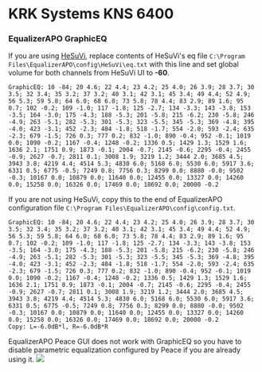 # KRK Systems KNS 6400
### EqualizerAPO GraphicEQ
If you are using [HeSuVi](https://sourceforge.net/projects/hesuvi/), replace contents of HeSuVi's eq file `C:\Program Files\EqualizerAPO\config\HeSuVi\eq.txt` with this line and set global volume for both channels from HeSuVi UI to **-60**.
```
GraphicEQ: 10 -84; 20 4.6; 22 4.4; 23 4.2; 25 4.0; 26 3.9; 28 3.7; 30 3.5; 32 3.4; 35 3.2; 37 3.2; 40 3.1; 42 3.1; 45 3.4; 49 4.4; 52 4.9; 56 5.3; 59 5.8; 64 6.0; 68 6.0; 73 5.8; 78 4.4; 83 2.9; 89 1.6; 95 0.7; 102 -0.2; 109 -1.0; 117 -1.8; 125 -2.7; 134 -3.3; 143 -3.8; 153 -3.5; 164 -3.0; 175 -4.3; 188 -5.3; 201 -5.8; 215 -6.2; 230 -5.8; 246 -4.9; 263 -5.1; 282 -5.3; 301 -5.3; 323 -5.5; 345 -5.3; 369 -4.8; 395 -4.0; 423 -3.1; 452 -2.3; 484 -1.8; 518 -1.7; 554 -2.0; 593 -2.4; 635 -2.3; 679 -1.5; 726 0.3; 777 0.2; 832 -1.0; 890 -0.4; 952 -0.1; 1019 0.0; 1090 -0.2; 1167 -0.4; 1248 -0.2; 1336 0.5; 1429 1.3; 1529 1.6; 1636 2.1; 1751 0.9; 1873 -0.1; 2004 -0.7; 2145 -0.6; 2295 -0.4; 2455 -0.9; 2627 -0.7; 2811 0.1; 3008 1.9; 3219 1.2; 3444 2.0; 3685 4.5; 3943 3.8; 4219 4.4; 4514 5.3; 4830 6.0; 5168 6.0; 5530 6.0; 5917 3.6; 6331 0.5; 6775 -0.5; 7249 0.8; 7756 0.3; 8299 0.0; 8880 -0.0; 9502 -0.3; 10167 0.0; 10879 0.0; 11640 0.0; 12455 0.0; 13327 0.0; 14260 0.0; 15258 0.0; 16326 0.0; 17469 0.0; 18692 0.0; 20000 -0.2
```
If you are not using HeSuVi, copy this to the end of EqualizerAPO configuration file `C:\Program Files\EqualizerAPO\config\config.txt`.
```
GraphicEQ: 10 -84; 20 4.6; 22 4.4; 23 4.2; 25 4.0; 26 3.9; 28 3.7; 30 3.5; 32 3.4; 35 3.2; 37 3.2; 40 3.1; 42 3.1; 45 3.4; 49 4.4; 52 4.9; 56 5.3; 59 5.8; 64 6.0; 68 6.0; 73 5.8; 78 4.4; 83 2.9; 89 1.6; 95 0.7; 102 -0.2; 109 -1.0; 117 -1.8; 125 -2.7; 134 -3.3; 143 -3.8; 153 -3.5; 164 -3.0; 175 -4.3; 188 -5.3; 201 -5.8; 215 -6.2; 230 -5.8; 246 -4.9; 263 -5.1; 282 -5.3; 301 -5.3; 323 -5.5; 345 -5.3; 369 -4.8; 395 -4.0; 423 -3.1; 452 -2.3; 484 -1.8; 518 -1.7; 554 -2.0; 593 -2.4; 635 -2.3; 679 -1.5; 726 0.3; 777 0.2; 832 -1.0; 890 -0.4; 952 -0.1; 1019 0.0; 1090 -0.2; 1167 -0.4; 1248 -0.2; 1336 0.5; 1429 1.3; 1529 1.6; 1636 2.1; 1751 0.9; 1873 -0.1; 2004 -0.7; 2145 -0.6; 2295 -0.4; 2455 -0.9; 2627 -0.7; 2811 0.1; 3008 1.9; 3219 1.2; 3444 2.0; 3685 4.5; 3943 3.8; 4219 4.4; 4514 5.3; 4830 6.0; 5168 6.0; 5530 6.0; 5917 3.6; 6331 0.5; 6775 -0.5; 7249 0.8; 7756 0.3; 8299 0.0; 8880 -0.0; 9502 -0.3; 10167 0.0; 10879 0.0; 11640 0.0; 12455 0.0; 13327 0.0; 14260 0.0; 15258 0.0; 16326 0.0; 17469 0.0; 18692 0.0; 20000 -0.2
Copy: L=-6.0dB*l, R=-6.0dB*R
```
EqualizerAPO Peace GUI does not work with GraphicEQ so you have to disable parametric equalization configured by Peace if you are already using it.
![](https://raw.githubusercontent.com/jaakkopasanen/AutoEq/master/results/Headphone.com/headphoncecom/onear/KRK%20Systems%20KNS%206400/KRK%20Systems%20KNS%206400.png)
